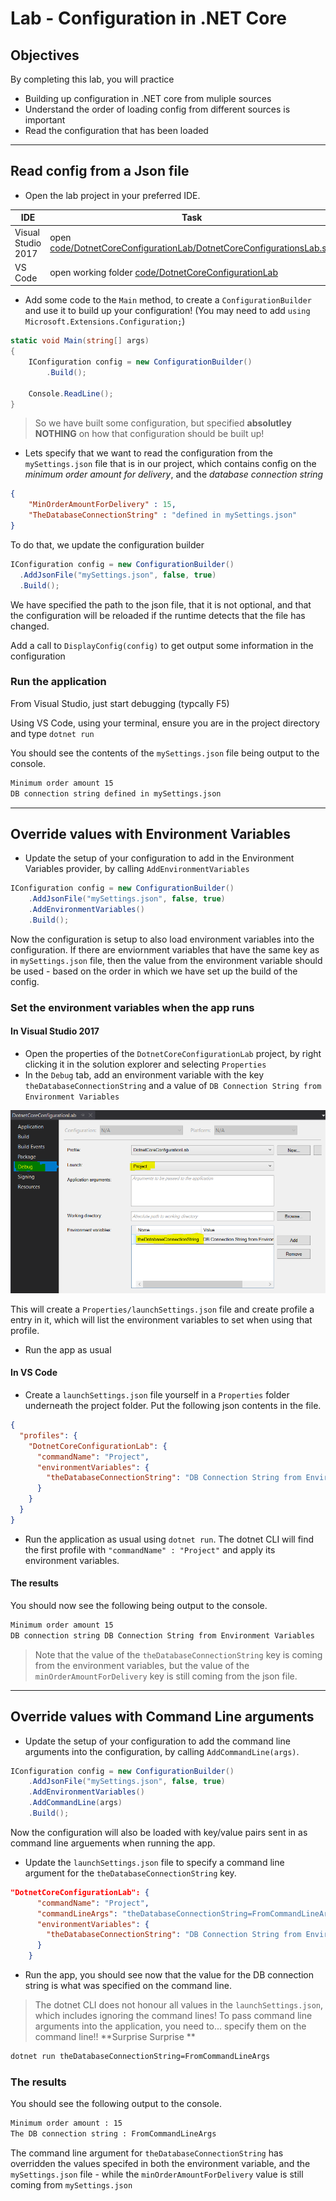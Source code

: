# Lab - Configuration in .NET Core

## Objectives

By completing this lab, you will practice

- Building up configuration in .NET core from muliple sources
- Understand the order of loading config from different sources is important
- Read the configuration that has been loaded

----------------------------------------------------------

## Read config from a Json file

- Open the lab project in your preferred IDE.

| IDE                | Task |
| ------------------ | ---- |
| Visual Studio 2017 | open [code/DotnetCoreConfigurationLab/DotnetCoreConfigurationsLab.sln](code/DotnetCoreConfigurationLab/DotnetCoreConfigurationsLab.sln) |
| VS Code            | open working folder [code/DotnetCoreConfigurationLab](code/DotnetCoreConfigurationLab) |

- Add some code to the `Main` method, to create a `ConfigurationBuilder` and use it to build up your configuration!  (You may need to add `using Microsoft.Extensions.Configuration;`)

``` csharp
static void Main(string[] args)
{
    IConfiguration config = new ConfigurationBuilder()
        .Build();

    Console.ReadLine();
}
```

> So we have built some configuration, but specified **absolutley NOTHING** on how that configuration should be built up!

- Lets specify that we want to read the configuration from the `mySettings.json` file that is in our project, which contains config on the *minimum order amount for delivery*, and the *database connection string*

``` json
{
    "MinOrderAmountForDelivery" : 15,
    "TheDatabaseConnectionString" : "defined in mySettings.json"
}
```

To do that, we update the configuration builder

``` csharp
IConfiguration config = new ConfigurationBuilder()
  .AddJsonFile("mySettings.json", false, true)
  .Build();
```

We have specified the path to the json file, that it is not optional, and that the configuration will be reloaded if the runtime detects that the file has changed.

Add a call to `DisplayConfig(config)` to get output some information in the configuration

### Run the application

From Visual Studio, just start debugging (typcally F5)

Using VS Code, using your terminal, ensure you are in the project directory and type `dotnet run`

 You should see the contents of the `mySettings.json` file being output to the console.

``` txt
Minimum order amount 15
DB connection string defined in mySettings.json
```

----------------------------------------------------------

## Override values with Environment Variables

- Update the setup of your configuration to add in the Environment Variables provider, by calling `AddEnvironmentVariables`

``` csharp
IConfiguration config = new ConfigurationBuilder()
    .AddJsonFile("mySettings.json", false, true)
    .AddEnvironmentVariables()
    .Build();
```

Now the configuration is setup to also load environment variables into the configuration.  If there are enviornment variables that have the same key as in `mySettings.json` file, then the value from the  environment variable should be used - based on the order in which we have set up the build of the config.

### Set the environment variables when the app runs

#### In Visual Studio 2017

- Open the properties of the `DotnetCoreConfigurationLab` project, by right clicking it in the solution explorer and selecting `Properties`
- In the `Debug` tab, add an environment variable with the key `theDatabaseConnectionString` and a value of `DB Connection String from Environment Variables`

![VS set env variables](visual-studio-set-env-variable.png)

This will create a `Properties/launchSettings.json` file and create profile a entry in it, which will list the environment variables to set when using that profile.

- Run the app as usual

#### In VS Code

- Create a `launchSettings.json` file yourself in a `Properties` folder underneath the project folder. Put the following json contents in the file.

``` json
{
  "profiles": {
    "DotnetCoreConfigurationLab": {
      "commandName": "Project",
      "environmentVariables": {
        "theDatabaseConnectionString": "DB Connection String from Environment Variables"
      }
    }
  }
}
```

- Run the application as usual using `dotnet run`. The dotnet CLI will find the first profile with `"commandName" : "Project"` and apply its environment variables.

#### The results

You should now see the following being output to the console.

``` txt
Minimum order amount 15
DB connection string DB Connection String from Environment Variables
```

> Note that the value of the `theDatabaseConnectionString` key is coming from the environment variables, but the value of the `minOrderAmountForDelivery` key is still coming from the json file.

----------------------------------------------------------

## Override values with Command Line arguments

- Update the setup of your configuration to add the command line arguments into the configuration, by calling `AddCommandLine(args)`.

``` csharp
IConfiguration config = new ConfigurationBuilder()
    .AddJsonFile("mySettings.json", false, true)
    .AddEnvironmentVariables()
    .AddCommandLine(args)
    .Build();
```

Now the configuration will also be loaded with key/value pairs sent in as command line arguements when running the app.

- Update the `launchSettings.json` file to specify a command line argument for the `theDatabaseConnectionString` key.

``` json
"DotnetCoreConfigurationLab": {
      "commandName": "Project",
      "commandLineArgs": "theDatabaseConnectionString=FromCommandLineArgs",
      "environmentVariables": {
        "theDatabaseConnectionString": "DB Connection String from Environment Variables"
      }
    }
```

- Run the app, you should see now that the value for the DB connection string is what was specified on the command line.

> The dotnet CLI does not honour all values in the `launchSettings.json`, which includes ignoring the command lines!  To pass command line arguments into the application, you need to... specify them on the command line!!  **Surprise Surprise **

``` txt
dotnet run theDatabaseConnectionString=FromCommandLineArgs
```

### The results

You should see the following output to the console.

``` txt
Minimum order amount : 15
The DB connection string : FromCommandLineArgs
```

The command line argument for `theDatabaseConnectionString` has overridden the values specifed in both the environment variable, and the `mySettings.json` file - while the `minOrderAmountForDelivery` value is still coming from `mySettings.json`